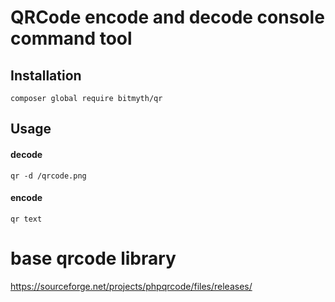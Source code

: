 # QRCode encode and decode console command tool

## Installation

    composer global require bitmyth/qr

## Usage

#### decode
    qr -d /qrcode.png
    
#### encode
    qr text

# base qrcode library
https://sourceforge.net/projects/phpqrcode/files/releases/
